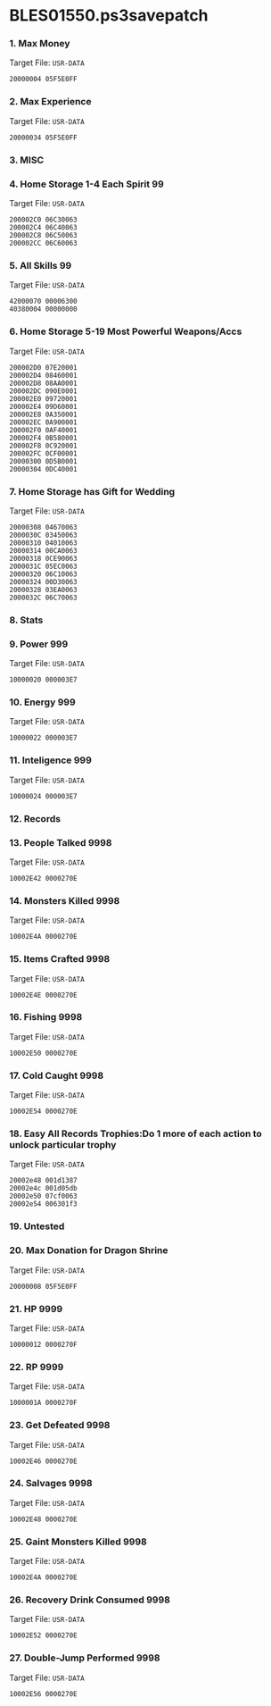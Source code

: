 # BLES01550.ps3savepatch

### 1. Max Money

Target File: `USR-DATA`

```
20000004 05F5E0FF
```

### 2. Max Experience

Target File: `USR-DATA`

```
20000034 05F5E0FF
```

### 3. MISC
### 4. Home Storage 1-4 Each Spirit 99

Target File: `USR-DATA`

```
200002C0 06C30063
200002C4 06C40063
200002C8 06C50063
200002CC 06C60063
```

### 5. All Skills 99

Target File: `USR-DATA`

```
42000070 00006300
40380004 00000000
```

### 6. Home Storage 5-19 Most Powerful Weapons/Accs

Target File: `USR-DATA`

```
200002D0 07E20001
200002D4 08460001
200002D8 08AA0001
200002DC 090E0001
200002E0 09720001
200002E4 09D60001
200002E8 0A350001
200002EC 0A900001
200002F0 0AF40001
200002F4 0B580001
200002F8 0C920001
200002FC 0CF00001
20000300 0D5B0001
20000304 0DC40001
```

### 7. Home Storage has Gift for Wedding

Target File: `USR-DATA`

```
20000308 04670063
2000030C 03450063
20000310 04010063
20000314 00CA0063
20000318 0CE90063
2000031C 05EC0063
20000320 06C10063
20000324 00D30063
20000328 03EA0063
2000032C 06C70063
```

### 8. Stats
### 9. Power 999

Target File: `USR-DATA`

```
10000020 000003E7
```

### 10. Energy 999

Target File: `USR-DATA`

```
10000022 000003E7
```

### 11. Inteligence 999

Target File: `USR-DATA`

```
10000024 000003E7
```

### 12. Records
### 13. People Talked 9998

Target File: `USR-DATA`

```
10002E42 0000270E
```

### 14. Monsters Killed 9998

Target File: `USR-DATA`

```
10002E4A 0000270E
```

### 15. Items Crafted 9998

Target File: `USR-DATA`

```
10002E4E 0000270E
```

### 16. Fishing 9998

Target File: `USR-DATA`

```
10002E50 0000270E
```

### 17. Cold Caught 9998

Target File: `USR-DATA`

```
10002E54 0000270E
```

### 18. Easy All Records Trophies:Do 1 more of each action to unlock particular trophy

Target File: `USR-DATA`

```
20002e48 001d1387
20002e4c 001d05db
20002e50 07cf0063
20002e54 006301f3
```

### 19. Untested
### 20. Max Donation for Dragon Shrine

Target File: `USR-DATA`

```
20000008 05F5E0FF
```

### 21. HP 9999

Target File: `USR-DATA`

```
10000012 0000270F
```

### 22. RP 9999

Target File: `USR-DATA`

```
1000001A 0000270F
```

### 23. Get Defeated 9998

Target File: `USR-DATA`

```
10002E46 0000270E
```

### 24. Salvages 9998

Target File: `USR-DATA`

```
10002E48 0000270E
```

### 25. Gaint Monsters Killed 9998

Target File: `USR-DATA`

```
10002E4A 0000270E
```

### 26. Recovery Drink Consumed 9998

Target File: `USR-DATA`

```
10002E52 0000270E
```

### 27. Double-Jump Performed 9998

Target File: `USR-DATA`

```
10002E56 0000270E
```

